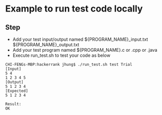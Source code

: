 # Example to run test code locally
## Step
- Add your test input/output named ${PROGRAM_NAME}_input.txt ${PROGRAM_NAME}_output.txt 
- Add your test program named ${PROGRAM_NAME}.c or .cpp or .java
- Execute run_test.sh to test your code as below

```
CHI-FENGs-MBP:hackerrank jhung$ ./run_test.sh test Trial
[Input]
5 4
1 2 3 4 5
[Output]
5 1 2 3 4
[Expected]
5 1 2 3 4

Result:
OK
```
